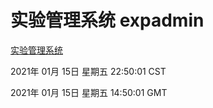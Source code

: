 # 实验管理系统 expadmin
[实验管理系统](http://59.174.26.11:56808/expadmin-782313d2-e1b1-4ea7-932e-3a55e6a1a4d0/)

2021年 01月 15日 星期五 22:50:01 CST

2021年 01月 15日 星期五 14:50:01 GMT
